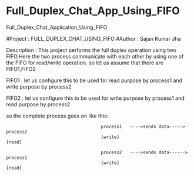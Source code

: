 # Full_Duplex_Chat_App_Using_FIFO
Full_Duplex_Chat_Application_Using_FIFO

#Project : FULL_DUPLEX_CHAT_USING_FIFO
#Author : Sajan Kumar Jha

Description : This project performs the full duplex operation using two FIFO.Here the two process communicate with each other by using one of the FIFO for read/write operation.
so let us assume that there are FIFO1,FIFO2

FIFO1 : let us configure this to be used for read purpose by process1 and write purpose by process2

FIFO2 : let us configure this to be used for write purpose by process1 and read purpose by process2

so the complete process goes on like this:
                                        
                                        process1   ---->sends data-----> process2
                                        [write]                          [read]
                                        
                                        process2   ---->sends data------> process1
                                        [write]                            [read]
